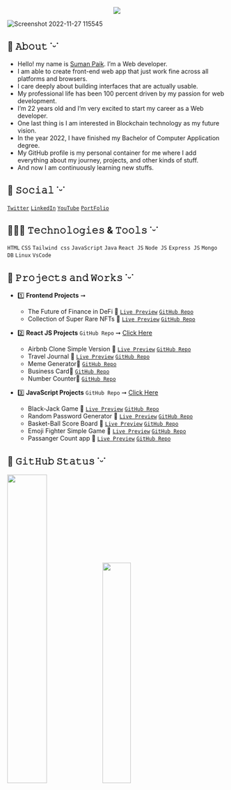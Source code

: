 <p align="center">
  <img src="https://readme-typing-svg.demolab.com/?lines=Hi👋🏻,+I+am+Suman+Paik.;A+frontend+web+developer+from+India.;&font=Fira%20Code&center=true&width=700&height=50&size=24&duration=2000&pause=500">
</p>

![Screenshot 2022-11-27 115545](https://user-images.githubusercontent.com/93247057/204122576-5cbee9e3-9754-45d5-9718-813a07e8e40e.png)

## 🤹 𝙰𝚋𝚘𝚞𝚝 ˙ᵕ˙
- Hello! my name is [Suman Paik](https://sumanpaikdev.github.io/sumanpaik.dev/). I’m a Web developer.
- I am able to create front-end web app that just work fine across all platforms and browsers.
- I care deeply about building interfaces that are actually usable.
- My professional life has been 100 percent driven by my passion for web development.
- I’m 22 years old and I’m very excited to start my career as a Web developer.
- One last thing is I am interested in Blockchain technology as my future vision.
- In the year 2022, I have finished my Bachelor of Computer Application degree.
- My GitHub profile is my personal container for me where I add everything about my journey, projects, and other kinds of stuff.
- And now I am continuously learning new stuffs.

## 📌 𝚂𝚘𝚌𝚒𝚊𝚕 ˙ᵕ˙
[`Twitter`](https://twitter.com/sumanpaikdev)
[`LinkedIn`](https://www.linkedin.com/in/suman-paik-21a2b5213/)
[`YouTube`](https://www.youtube.com/channel/UCR_xSSXs7j5luzlMWfgdvUw)
[`PortFolio`](https://sumanpaikdev.github.io/sumanpaik.dev/)
## 👨🏼‍💻 𝚃𝚎𝚌𝚑𝚗𝚘𝚕𝚘𝚐𝚒𝚎𝚜 & 𝚃𝚘𝚘𝚕𝚜 ˙ᵕ˙
`HTML` `CSS` `Tailwind css` `JavaScript` `Java` `React JS` `Node JS` `Express JS` `Mongo DB` `Linux` `VsCode`
## 📂 𝙿𝚛𝚘𝚓𝚎𝚌𝚝𝚜 𝚊𝚗𝚍 𝚆𝚘𝚛𝚔𝚜 ˙ᵕ˙

- 1️⃣ **Frontend Projects** ➞
  - The Future of Finance in DeFi 🔸 <a href="https://defi-project-website.netlify.app/" target="_blank">`Live Preview`<a /> [`GitHub Repo`](https://github.com/sumanpaikdev/css-all-web-Components/tree/master/NFTWebsite)
  - Collection of Super Rare NFTs 🔸 <a href="https://nfts-marketplace-collection.netlify.app/" target="_blank">`Live Preview`<a /> [`GitHub Repo`](https://github.com/sumanpaikdev/css-all-web-Components/tree/master/deFi%20Website)
  
- 2️⃣ **React JS Projects** `GitHub Repo` ➞ [Click Here](https://github.com/sumanpaikdev/React-Library-Code)
  - Airbnb Clone Simple Version 🔸 <a href="https://airbnb-website-js.netlify.app/" target="_blank">`Live Preview`<a /> [`GitHub Repo`](https://github.com/sumanpaikdev/React-Library-Code/tree/master/airbnb-clone)
  - Travel Journal 🔸 <a href="https://travel-journal-react-js.netlify.app/" target="_blank">`Live Preview`<a /> [`GitHub Repo`](https://github.com/sumanpaikdev/React-Library-Code/tree/master/travel-journal)
  - Meme Generator🔸 [`GitHub Repo`](https://github.com/sumanpaikdev/React-Library-Code/tree/master/meme-generator-app)
  - Business Card🔸 [`GitHub Repo`](https://github.com/sumanpaikdev/React-Library-Code/tree/master/project-business-card)
  - Number Counter🔸 [`GitHub Repo`](https://github.com/sumanpaikdev/React-Library-Code/tree/master/number-counter)
  
- 3️⃣ **JavaScript Projects** `GitHub Repo` ➞ [Click Here](https://github.com/sumanpaikdev/JavaScript-code-structure)
  - Black-Jack Game 🔸 <a href="https://blackjack-game-fn-ver.netlify.app/" target="_blank">`Live Preview`<a /> [`GitHub Repo`](https://github.com/sumanpaikdev/JavaScript-code-structure/tree/master/BlackJack%20Game%20v-1.0)
  - Random Password Generator 🔸 <a href="https://my-random-pass-generator.netlify.app/" target="_blank">`Live Preview`<a /> [`GitHub Repo`](https://github.com/sumanpaikdev/JavaScript-code-structure/tree/master/Password%20Generator)
  - Basket-Ball Score Board 🔸 <a href="https://basketball-scoreboard-count-app.netlify.app/" target="_blank">`Live Preview`<a /> [`GitHub Repo`](https://github.com/sumanpaikdev/JavaScript-code-structure/tree/master/Basketball%20Scoreboard)
  - Emoji Fighter Simple Game 🔸 <a href="https://emoji-fighter-vs-game.netlify.app/" target="_blank">`Live Preview`<a /> [`GitHub Repo`](https://github.com/sumanpaikdev/JavaScript-code-structure/tree/master/Emoji%20fighter)
  - Passanger Count app 🔸 <a href="https://number-count-js.netlify.app/" target=_blank>`Live Preview`<a /> [`GitHub Repo`](https://github.com/sumanpaikdev/JavaScript-code-structure/tree/master/passanger-counter-app)
 
## 📜 𝙶𝚒𝚝𝙷𝚞𝚋 𝚂𝚝𝚊𝚝𝚞𝚜 ˙ᵕ˙

<p align="left">
  <img width="42.6%" src="https://github-readme-streak-stats.herokuapp.com/?user=sumanpaikdev&theme=radical" />
  <img width="36%" src="https://github-readme-stats.vercel.app/api/top-langs/?username=sumanpaikdev&layout=compact&theme=radical" />
</p>


